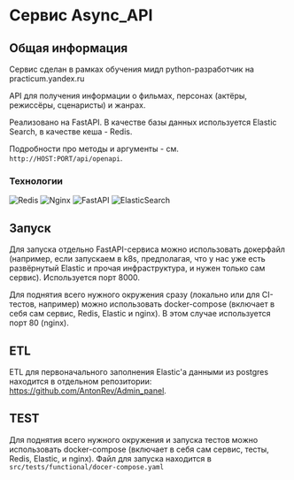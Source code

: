 # Сервис Async_API

## Общая информация
Сервис сделан в рамках обучения мидл python-разработчик на practicum.yandex.ru

API для получения информации о фильмах, персонах (актёры, режиссёры, сценаристы) и жанрах.

Реализовано на FastAPI. В качестве базы данных используется Elastic Search, в качестве кеша - Redis.

Подробности про методы и аргументы - см. `http://HOST:PORT/api/openapi`.

### Технологии

![Redis](https://img.shields.io/badge/redis-%23DD0031.svg?style=for-the-badge&logo=redis&logoColor=white)
![Nginx](https://img.shields.io/badge/nginx-%23009639.svg?style=for-the-badge&logo=nginx&logoColor=white)
![FastAPI](https://img.shields.io/badge/FastAPI-005571?style=for-the-badge&logo=fastapi)
![ElasticSearch](https://img.shields.io/badge/-ElasticSearch-005571?style=for-the-badge&logo=elasticsearch)
## Запуск

Для запуска отдельно FastAPI-сервиса можно использовать докерфайл (например, если запускаем в k8s, предполагая, что у нас уже есть развёрнутый Elastic и прочая инфраструктура, и нужен только сам сервис). Используется порт 8000.

Для поднятия всего нужного окружения сразу (локально или для CI-тестов, например) можно использовать docker-compose (включает в себя сам сервис, Redis, Elastic и nginx). В этом случае используется порт 80 (nginx).

## ETL

ETL для первоначального заполнения Elastic'а данными из postgres находится в отдельном репозитории: https://github.com/AntonRev/Admin_panel.

## TEST

Для поднятия всего нужного окружения и запуска тестов можно использовать docker-compose (включает в себя сам сервис, тесты, Redis, Elastic, и nginx). 
Файл для запуска находится в `src/tests/functional/docer-compose.yaml`

